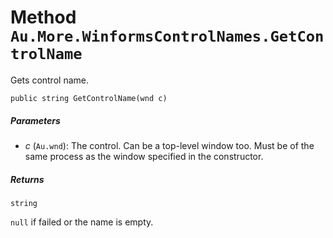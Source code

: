 # Method `Au.More.WinformsControlNames.GetControlName`

Gets control name.

```
public string GetControlName(wnd c)
```

##### Parameters

- *c*  (`Au.wnd`):
    The control. Can be a top-level window too. Must be of the same process as the window specified in the constructor.

##### Returns

`string`

`null` if failed or the name is empty.